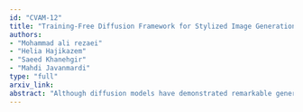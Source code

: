 ```yaml
---
id: "CVAM-12"
title: "Training-Free Diffusion Framework for Stylized Image Generation with Identity Preservation"
authors:
- "Mohammad ali rezaei"
- "Helia Hajikazem"
- "Saeed Khanehgir"
- "Mahdi Javanmardi"
type: "full"
arxiv_link:
abstract: "Although diffusion models have demonstrated remarkable generative capabilities, existing style transfer techniques often struggle to maintain identity while achieving high-quality stylization. This limitation becomes particularly critical in practical applications such as advertising and marketing, where preserving the identity of featured individuals is essential for a campaign's effectiveness. This limitation is particularly severe when subjects are distant from the camera or appear within a group, frequently leading to a significant loss of identity. To address this issue, we introduce a novel, training-free framework for identity-preserved stylized image synthesis. Key contributions include: the \"Mosaic Restored Content Image\" technique, which significantly enhances identity retention in complex scenes , and a training-free content consistency loss that improves the preservation of fine-grained details by directing more attention to the original image during stylization. Our experiments reveal that the proposed approach substantially exceeds the baseline model in concurrently maintaining high stylistic fidelity and robust identity integrity, all without necessitating model retraining or fine-tuning."
---
```

